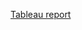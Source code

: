 [Tableau report](https://public.tableau.com/app/profile/kseniia2860/viz/Dashboard_final_project_mobile_app/Dashboard1?publish=yes)
